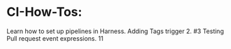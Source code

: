 # CI-How-Tos: 
Learn how to set up pipelines in Harness.
Adding Tags trigger 2. #3
Testing Pull request event expressions. 11
